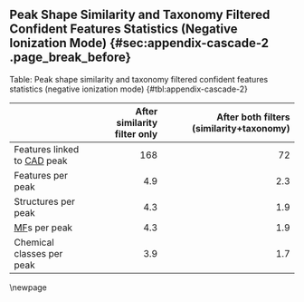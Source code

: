 ## Peak Shape Similarity and Taxonomy Filtered Confident Features Statistics (Negative Ionization Mode) {#sec:appendix-cascade-2 .page_break_before}

Table: Peak shape similarity and taxonomy filtered confident features statistics (negative ionization mode) {#tbl:appendix-cascade-2}

|                                 | After similarity filter only|After both filters (similarity+taxonomy) |
|:------------------------------- | ---------------------------:| ---------------------------:|
| Features linked to [CAD](#cad) peak  | 168                    | 72                          |
| Features per peak               | 4.9                         | 2.3                         | 
| Structures per peak             | 4.3                         | 1.9                         | 
| [MF](#mf)s per peak             | 4.3                         | 1.9                         | 
| Chemical classes per peak       | 3.9                         | 1.7                         | 

\newpage